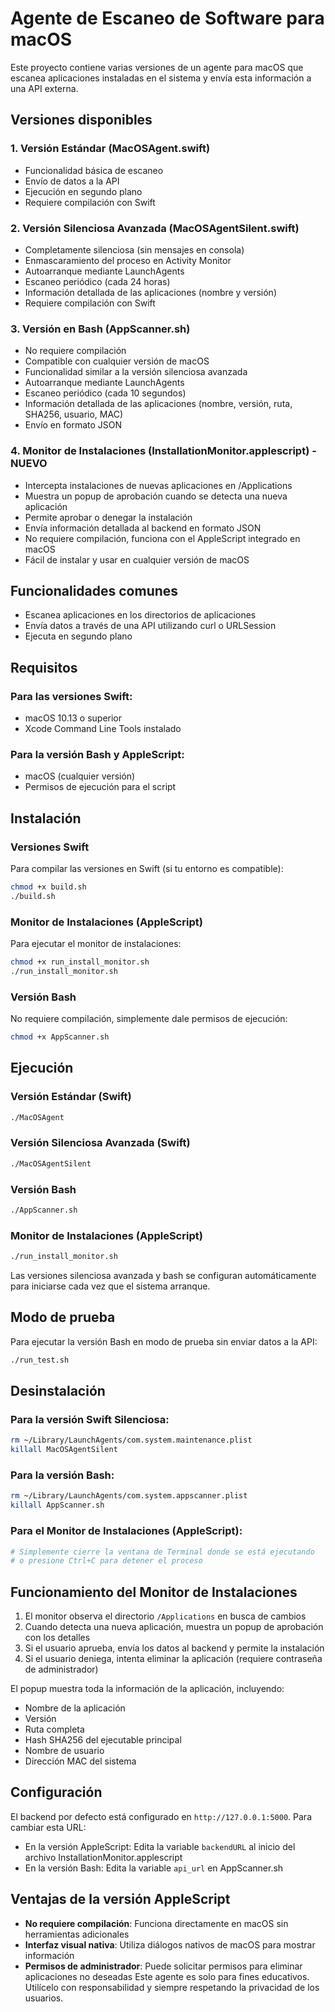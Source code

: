 # Agente de Escaneo de Software para macOS

Este proyecto contiene varias versiones de un agente para macOS que escanea aplicaciones instaladas en el sistema y envía esta información a una API externa.

## Versiones disponibles

### 1. Versión Estándar (MacOSAgent.swift)
- Funcionalidad básica de escaneo
- Envío de datos a la API
- Ejecución en segundo plano
- Requiere compilación con Swift

### 2. Versión Silenciosa Avanzada (MacOSAgentSilent.swift)
- Completamente silenciosa (sin mensajes en consola)
- Enmascaramiento del proceso en Activity Monitor
- Autoarranque mediante LaunchAgents
- Escaneo periódico (cada 24 horas)
- Información detallada de las aplicaciones (nombre y versión)
- Requiere compilación con Swift

### 3. Versión en Bash (AppScanner.sh)
- No requiere compilación
- Compatible con cualquier versión de macOS
- Funcionalidad similar a la versión silenciosa avanzada
- Autoarranque mediante LaunchAgents
- Escaneo periódico (cada 10 segundos)
- Información detallada de las aplicaciones (nombre, versión, ruta, SHA256, usuario, MAC)
- Envío en formato JSON

### 4. Monitor de Instalaciones (InstallationMonitor.applescript) - NUEVO
- Intercepta instalaciones de nuevas aplicaciones en /Applications
- Muestra un popup de aprobación cuando se detecta una nueva aplicación
- Permite aprobar o denegar la instalación
- Envía información detallada al backend en formato JSON
- No requiere compilación, funciona con el AppleScript integrado en macOS
- Fácil de instalar y usar en cualquier versión de macOS

## Funcionalidades comunes

- Escanea aplicaciones en los directorios de aplicaciones
- Envía datos a través de una API utilizando curl o URLSession
- Ejecuta en segundo plano

## Requisitos

### Para las versiones Swift:
- macOS 10.13 o superior
- Xcode Command Line Tools instalado

### Para la versión Bash y AppleScript:
- macOS (cualquier versión)
- Permisos de ejecución para el script

## Instalación

### Versiones Swift
Para compilar las versiones en Swift (si tu entorno es compatible):

```bash
chmod +x build.sh
./build.sh
```

### Monitor de Instalaciones (AppleScript)
Para ejecutar el monitor de instalaciones:

```bash
chmod +x run_install_monitor.sh
./run_install_monitor.sh
```

### Versión Bash
No requiere compilación, simplemente dale permisos de ejecución:

```bash
chmod +x AppScanner.sh
```

## Ejecución

### Versión Estándar (Swift)
```bash
./MacOSAgent
```

### Versión Silenciosa Avanzada (Swift)
```bash
./MacOSAgentSilent
```

### Versión Bash
```bash
./AppScanner.sh
```

### Monitor de Instalaciones (AppleScript)
```bash
./run_install_monitor.sh
```

Las versiones silenciosa avanzada y bash se configuran automáticamente para iniciarse cada vez que el sistema arranque.

## Modo de prueba

Para ejecutar la versión Bash en modo de prueba sin enviar datos a la API:

```bash
./run_test.sh
```

## Desinstalación

### Para la versión Swift Silenciosa:
```bash
rm ~/Library/LaunchAgents/com.system.maintenance.plist
killall MacOSAgentSilent
```

### Para la versión Bash:
```bash
rm ~/Library/LaunchAgents/com.system.appscanner.plist
killall AppScanner.sh
```

### Para el Monitor de Instalaciones (AppleScript):
```bash
# Simplemente cierre la ventana de Terminal donde se está ejecutando
# o presione Ctrl+C para detener el proceso
```

## Funcionamiento del Monitor de Instalaciones

1. El monitor observa el directorio `/Applications` en busca de cambios
2. Cuando detecta una nueva aplicación, muestra un popup de aprobación con los detalles
3. Si el usuario aprueba, envía los datos al backend y permite la instalación
4. Si el usuario deniega, intenta eliminar la aplicación (requiere contraseña de administrador)

El popup muestra toda la información de la aplicación, incluyendo:
- Nombre de la aplicación
- Versión
- Ruta completa
- Hash SHA256 del ejecutable principal
- Nombre de usuario
- Dirección MAC del sistema

## Configuración

El backend por defecto está configurado en `http://127.0.0.1:5000`. Para cambiar esta URL:
- En la versión AppleScript: Edita la variable `backendURL` al inicio del archivo InstallationMonitor.applescript
- En la versión Bash: Edita la variable `api_url` en AppScanner.sh

## Ventajas de la versión AppleScript

- **No requiere compilación**: Funciona directamente en macOS sin herramientas adicionales
- **Interfaz visual nativa**: Utiliza diálogos nativos de macOS para mostrar información
- **Permisos de administrador**: Puede solicitar permisos para eliminar aplicaciones no deseadas
Este agente es solo para fines educativos. Utilícelo con responsabilidad y siempre respetando la privacidad de los usuarios. 